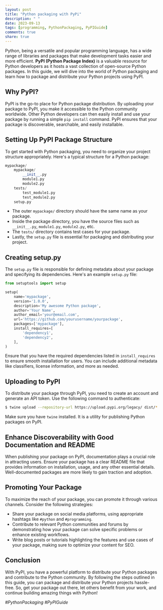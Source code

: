 ```yaml
---
layout: post
title: "Python packaging with PyPi"
description: " "
date: 2023-09-13
tags: [programming, PythonPackaging, PyPIGuide]
comments: true
share: true
---
```


Python, being a versatile and popular programming language, has a wide range of libraries and packages that make development tasks easier and more efficient. **PyPI (Python Package Index)** is a valuable resource for Python developers as it hosts a vast collection of open-source Python packages. In this guide, we will dive into the world of Python packaging and learn how to package and distribute your Python projects using PyPI.

## Why PyPI?

PyPI is the go-to place for Python package distribution. By uploading your package to PyPI, you make it accessible to the Python community worldwide. Other Python developers can then easily install and use your package by running a simple `pip install` command. PyPI ensures that your package is discoverable, searchable, and easily installable.

## Setting Up PyPI Package Structure

To get started with Python packaging, you need to organize your project structure appropriately. Here's a typical structure for a Python package:

```python
mypackage/
    mypackage/
        __init__.py
        module1.py
        module2.py
    tests/
        test_module1.py
        test_module2.py
    setup.py
```

- The outer `mypackage/` directory should have the same name as your package.
- Inside the package directory, you have the source files such as `__init__.py`, `module1.py`, `module2.py`, etc.
- The `tests/` directory contains test cases for your package.
- Lastly, the `setup.py` file is essential for packaging and distributing your project.

## Creating setup.py

The `setup.py` file is responsible for defining metadata about your package and specifying its dependencies. Here's an example `setup.py` file:

```python
from setuptools import setup

setup(
    name='mypackage',
    version='1.0.0',
    description='My awesome Python package',
    author='Your Name',
    author_email='your@email.com',
    url='https://github.com/yourusername/yourpackage',
    packages=['mypackage'],
    install_requires=[
        'dependency1',
        'dependency2',
    ],
)
```

Ensure that you have the required dependencies listed in `install_requires` to ensure smooth installation for users. You can include additional metadata like classifiers, license information, and more as needed.

## Uploading to PyPI

To distribute your package through PyPI, you need to create an account and generate an API token. Use the following command to authenticate:

```bash
$ twine upload --repository-url https://upload.pypi.org/legacy/ dist/*
```

Make sure you have `twine` installed. It is a utility for publishing Python packages on PyPI.

## Enhance Discoverability with Good Documentation and README

When publishing your package on PyPI, documentation plays a crucial role in attracting users. Ensure your package has a clear README file that provides information on installation, usage, and any other essential details. Well-documented packages are more likely to gain traction and adoption.

## Promoting Your Package

To maximize the reach of your package, you can promote it through various channels. Consider the following strategies:

- Share your package on social media platforms, using appropriate hashtags like `#python` and `#programming`.
- Contribute to relevant Python communities and forums by demonstrating how your package can solve specific problems or enhance existing workflows.
- Write blog posts or tutorials highlighting the features and use cases of your package, making sure to optimize your content for SEO.

## Conclusion

With PyPI, you have a powerful platform to distribute your Python packages and contribute to the Python community. By following the steps outlined in this guide, you can package and distribute your Python projects hassle-free. So, get your package out there, let others benefit from your work, and continue building amazing things with Python!

*#PythonPackaging #PyPIGuide*